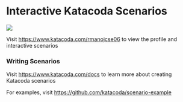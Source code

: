 # Interactive Katacoda Scenarios

[![](http://shields.katacoda.com/katacoda/rmanojcse06/count.svg)](https://www.katacoda.com/rmanojcse06 "Get your profile on Katacoda.com")

Visit https://www.katacoda.com/rmanojcse06 to view the profile and interactive scenarios

### Writing Scenarios
Visit https://www.katacoda.com/docs to learn more about creating Katacoda scenarios

For examples, visit https://github.com/katacoda/scenario-example
